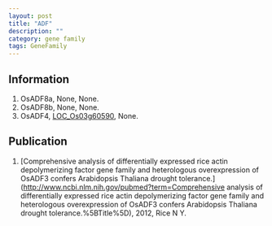 ```yaml
---
layout: post
title: "ADF"
description: ""
category: gene family
tags: GeneFamily
---
```


## Information
1. OsADF8a, None, None.
2. OsADF8b, None, None.
3. OsADF4, [LOC_Os03g60590](http://rice.plantbiology.msu.edu/cgi-bin/ORF_infopage.cgi?orf=LOC_Os03g60590), None.

## Publication
1. [Comprehensive analysis of differentially expressed rice actin depolymerizing factor gene family and heterologous overexpression of OsADF3 confers Arabidopsis Thaliana drought tolerance.](http://www.ncbi.nlm.nih.gov/pubmed?term=Comprehensive analysis of differentially expressed rice actin depolymerizing factor gene family and heterologous overexpression of OsADF3 confers Arabidopsis Thaliana drought tolerance.%5BTitle%5D), 2012, Rice N Y.


